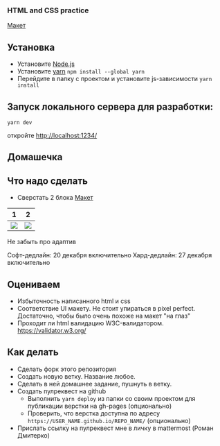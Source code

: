 ### HTML and CSS practice

[Макет](https://www.figma.com/file/15m1YmCgsCF85PObn0lQaQ/%D0%A1%D0%BA%D0%B2%D0%BE%D0%B7%D0%BD%D0%B0%D1%8F-%D0%B4%D0%BE%D0%BC%D0%B0%D1%88%D0%BA%D0%B0?node-id=91%3A999)

## Установка

- Установите [Node.js](https://nodejs.org/en)
- Установите [yarn](https://yarnpkg.com/lang/en/docs/install/)
  `npm install --global yarn`
- Перейдите в папку с проектом и установите js-зависимости
  `yarn install`

## Запуск локального сервера для разработки:

`yarn dev`

откройте [http://localhost:1234/](http://localhost:1234/)

## Домашечка

## Что надо сделать

- Сверстать 2 блока [Макет](https://www.figma.com/file/15m1YmCgsCF85PObn0lQaQ/%D0%A1%D0%BA%D0%B2%D0%BE%D0%B7%D0%BD%D0%B0%D1%8F-%D0%B4%D0%BE%D0%BC%D0%B0%D1%88%D0%BA%D0%B0?node-id=91%3A999)

| 1                          | 2                          |
| -------------------------- | -------------------------- |
| ![](images/homework-2.png) | ![](images/homework-3.png) |

Не забыть про адаптив

Софт-дедлайн: 20 декабря включительно
Хард-дедлайн: 27 декабря включительно

## Оцениваем

- Избыточность написанного html и css
- Соответствие UI макету. Не стоит упираться в pixel perfect. Достаточно, чтобы было очень похоже на макет "на глаз"
- Проходит ли html валидацию W3C-валидатором. https://validator.w3.org/

## Как делать

- Сделать форк этого репозитория
- Создать новую ветку. Название любое.
- Сделать в ней домашнее задание, пушнуть в ветку.
- Создать пулреквест на github
  - Выполнить `yarn deploy` из папки со своим проектом для публикации верстки на gh-pages (опционально)
  - Проверить, что верстка доступна по адресу `https://USER_NAME.github.io/REPO_NAME/` (опционально)
- Прислать ссылку на пулреквест мне в личку в mattermost (Роман Дмитерко)
